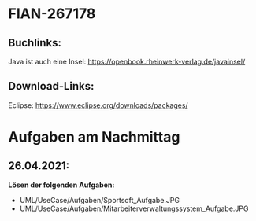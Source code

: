 # FIAN-267178

## Buchlinks:
Java ist auch eine Insel: https://openbook.rheinwerk-verlag.de/javainsel/


## Download-Links:
Eclipse: https://www.eclipse.org/downloads/packages/


# Aufgaben am Nachmittag
## 26.04.2021:
**Lösen der folgenden Aufgaben:**
* UML/UseCase/Aufgaben/Sportsoft_Aufgabe.JPG  
* UML/UseCase/Aufgaben/Mitarbeiterverwaltungssystem_Aufgabe.JPG  

